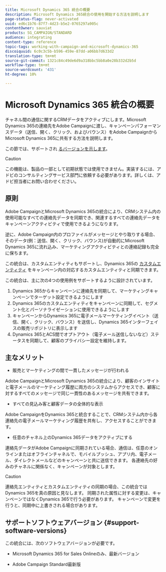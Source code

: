 ```yaml
---
title: Microsoft Dynamics 365 統合の概要
description: Microsoft Dynamics 365統合の使用を開始する方法を説明します
page-status-flag: never-activated
uuid: ed6c1b76-87f7-4d23-b5e2-0765297a905c
contentOwner: sauviat
products: SG_CAMPAIGN/STANDARD
audience: integrating
content-type: reference
topic-tags: working-with-campaign-and-microsoft-dynamics-365
discoiquuid: 6c0c3c5b-b596-459e-87dd-a06bb7d633d2
translation-type: tm+mt
source-git-commit: 1321c84c49de6d9a318bbc5bb8a0e28b332d2b5d
workflow-type: tm+mt
source-wordcount: '431'
ht-degree: 10%

---
```



# Microsoft Dynamics 365 統合の概要

チャネル間の通信に関するCRMデータをアクティブにします。Microsoft Dynamics 365の連絡先をAdobe Campaignに渡し、キャンペーンパフォーマンスデータ（送信、開く、クリック、およびバウンス）をAdobe CampaignからMicrosoft Dynamics 365に共有する方法を説明します。

この節では、サポートされ [るバージョンを示します](#support-software-versions)。

>[!CAUTION]
>
>この機能は、製品の一部として初期状態では使用できません。実装するには、アドビのコンサルティングサービス部門に依頼する必要があります。詳しくは、アドビ担当者にお問い合わせください。

## 原則

Adobe CampaignとMicrosoft Dynamics 365の統合により、CRMシステム内の使用可能なすべての連絡先データを同期でき、関連するすべての連絡先データをキャンペーンアクティビティで使用できるようになります。

逆に、Adobe Campaign内のプロファイルがメッセージとやり取りする場合、そのデータ(例：送信、開く、クリック、バウンス)が自動的にMicrosoft Dynamics 365に流れ込み、マーケティングアクティビティとの連絡記録も完全に保ちます。

この統合は、カスタムエンティティもサポートし、Dynamics 365の [カスタムエンティティ](../../integrating/using/map-campaign-custom-resources-and-dynamics-365-custom-entities.md) をキャンペーン内の対応するカスタムエンティティと同期できます。

この統合は、主に次の4つの使用例をサポートするように設計されています。

1. Dynamics 365からキャンペーンに連絡先を同期して、マーケティングキャンペーンでターゲット設定できるようにします
1. Dynamics 365のカスタムエンティティをキャンペーンに同期して、セグメント化とパーソナライゼーションに使用できるようにします
1. キャンペーンからDynamics 365に電子メールマーケティングイベント（送信、開く、クリック、バウンス）を送信し、Dynamics 365インターフェイスの販売リポジトリに表示します
1. Dynamics 365とACS間でオプトアウト（電子メール送信しないなど）ステータスを同期して、顧客のプライバシー設定を維持します。

## 主なメリット

* 販売とマーケティングの間で一貫したメッセージが行われる

Adobe CampaignとMicrosoft Dynamics 365の統合により、顧客のインサイトと電子メールのマーケティング履歴に両方のシステムからアクセスでき、顧客に対するすべてのメッセージで同じ一貫性のあるメッセージを共有できます。

* すべての見込み客と顧客データの全体的な表示

Adobe CampaignをDynamics 365と統合することで、CRMシステム内から各連絡先の電子メールマーケティング履歴を共有し、アクセスすることができます。

* 任意のチャネル上のDynamics 365データをアクティブにする

連絡先データがAdobe Campaignに同期されている場合、通信は、任意のオンラインまたはオフラインチャネルで、モバイルプッシュ、アプリ内、電子メール、ダイレクトメールなどのキャンペーンと共に送信できます。 各連絡先の好みのチャネルに関係なく、キャンペーンが対象とします。

>[!CAUTION]
>
>連絡先エンティティとカスタムエンティティの同期の場合、この統合ではDynamics 365を真の原因と見なします。  同期された属性に対する変更は、キャンペーンではなくDynamics 365で行う必要があります。  キャンペーンで変更を行うと、同期中に上書きされる場合があります。

## サポートソフトウェアバージョン {#support-software-versions}

この統合には、次のソフトウェアバージョンが必要です。

* Microsoft Dynamics 365 for Sales Onlineのみ、最新バージョン

* Adobe Campaign Standard最新版
